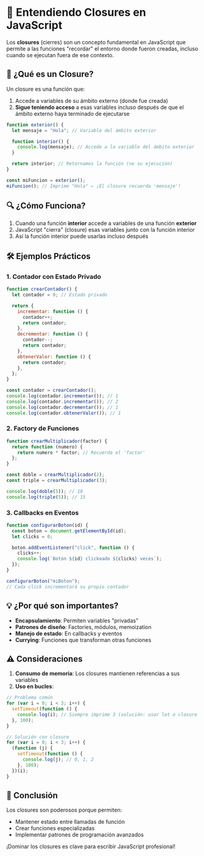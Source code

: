 # 🧠 Entendiendo Closures en JavaScript

Los **closures** (cierres) son un concepto fundamental en JavaScript que permite a las funciones "recordar" el entorno donde fueron creadas, incluso cuando se ejecutan fuera de ese contexto.

## 📌 ¿Qué es un Closure?

Un closure es una función que:

1. Accede a variables de su ámbito externo (donde fue creada)
2. **Sigue teniendo acceso** a esas variables incluso después de que el ámbito externo haya terminado de ejecutarse

```javascript
function exterior() {
  let mensaje = "Hola"; // Variable del ámbito exterior

  function interior() {
    console.log(mensaje); // Accede a la variable del ámbito exterior
  }

  return interior; // Retornamos la función (no su ejecución)
}

const miFuncion = exterior();
miFuncion(); // Imprime "Hola" ← ¡El closure recuerda 'mensaje'!
```

## 🔍 ¿Cómo Funciona?

1. Cuando una función **interior** accede a variables de una función **exterior**
2. JavaScript "cierra" (closure) esas variables junto con la función interior
3. Así la función interior puede usarlas incluso después

## 🛠 Ejemplos Prácticos

### 1. Contador con Estado Privado

```javascript
function crearContador() {
  let contador = 0; // Estado privado

  return {
    incrementar: function () {
      contador++;
      return contador;
    },
    decrementar: function () {
      contador--;
      return contador;
    },
    obtenerValor: function () {
      return contador;
    },
  };
}

const contador = crearContador();
console.log(contador.incrementar()); // 1
console.log(contador.incrementar()); // 2
console.log(contador.decrementar()); // 1
console.log(contador.obtenerValor()); // 1
```

### 2. Factory de Funciones

```javascript
function crearMultiplicador(factor) {
  return function (numero) {
    return numero * factor; // Recuerda el 'factor'
  };
}

const doble = crearMultiplicador(2);
const triple = crearMultiplicador(3);

console.log(doble(5)); // 10
console.log(triple(5)); // 15
```

### 3. Callbacks en Eventos

```javascript
function configurarBoton(id) {
  const boton = document.getElementById(id);
  let clicks = 0;

  boton.addEventListener("click", function () {
    clicks++;
    console.log(`Botón ${id} clickeado ${clicks} veces`);
  });
}

configurarBoton("miBoton");
// Cada click incrementará su propio contador
```

## 💡 ¿Por qué son importantes?

- **Encapsulamiento**: Permiten variables "privadas"
- **Patrones de diseño**: Factories, módulos, memoization
- **Manejo de estado**: En callbacks y eventos
- **Currying**: Funciones que transforman otras funciones

## ⚠️ Consideraciones

1. **Consumo de memoria**: Los closures mantienen referencias a sus variables
2. **Uso en bucles**:

```javascript
// Problema común
for (var i = 0; i < 3; i++) {
  setTimeout(function () {
    console.log(i); // Siempre imprime 3 (solución: usar let o closure adicional)
  }, 100);
}

// Solución con closure
for (var i = 0; i < 3; i++) {
  (function (j) {
    setTimeout(function () {
      console.log(j); // 0, 1, 2
    }, 100);
  })(i);
}
```

## 🎯 Conclusión

Los closures son poderosos porque permiten:

- Mantener estado entre llamadas de función
- Crear funciones especializadas
- Implementar patrones de programación avanzados

¡Dominar los closures es clave para escribir JavaScript profesional!
